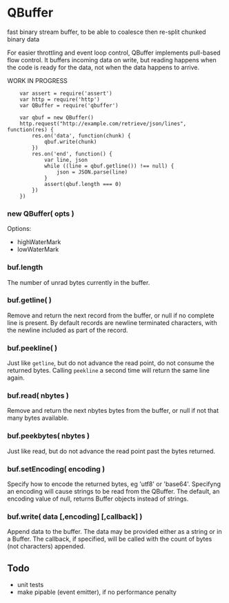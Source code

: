 QBuffer
=======

fast binary stream buffer, to be able to coalesce then re-split chunked binary data

For easier throttling and event loop control, QBuffer implements pull-based flow
control.  It buffers incoming data on write, but reading happens when
the code is ready for the data, not when the data happens to arrive.

WORK IN PROGRESS


        var assert = require('assert')
        var http = require('http')
        var QBuffer = require('qbuffer')

        var qbuf = new QBuffer()
        http.request("http://example.com/retrieve/json/lines", function(res) {
            res.on('data', function(chunk) {
                qbuf.write(chunk)
            })
            res.on('end', function() {
                var line, json
                while ((line = qbuf.getline()) !== null) {
                    json = JSON.parse(line)
                }
                assert(qbuf.length === 0)
            })
        })

### new QBuffer( opts )

Options:
- highWaterMark
- lowWaterMark

### buf.length

The number of unrad bytes currently in the buffer.

### buf.getline( )

Remove and return the next record from the buffer, or null if no complete line
is present.  By default records are newline terminated characters, with the
newline included as part of the record.

### buf.peekline( )

Just like `getline`, but do not advance the read point, do not consume the
returned bytes.  Calling `peekline` a second time will return the same line
again.

### buf.read( nbytes )

Remove and return the next nbytes bytes from the buffer, or null if not that
many bytes available.

### buf.peekbytes( nbytes )

Just like read, but do not advance the read point past the bytes returned.

### buf.setEncoding( encoding )

Specify how to encode the returned bytes, eg 'utf8' or 'base64'.  Specifyng an
encoding will cause strings to be read from the QBuffer.  The default, an
encoding value of null, returns Buffer objects instead of strings.

### buf.write( data [,encoding] [,callback] )

Append data to the buffer.  The data may be provided either as a string or in a
Buffer.  The callback, if specified, will be called with the count of bytes
(not characters) appended.


Todo
----

- unit tests
- make pipable (event emitter), if no performance penalty
